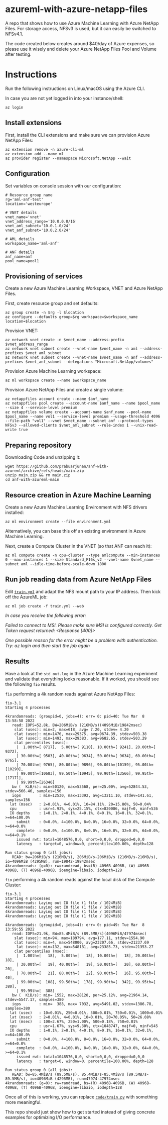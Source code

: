 # azureml-with-azure-netapp-files

A repo that shows how to use Azure Machine Learning with Azure NetApp Files. For storage access, NFSv3 is used, but it can easily be switched to NFSv4.1.

The code created below creates around $40/day of Azure expenses, so please use it wisely and delete your Azure NetApp Files Pool and Volume after testing.

# Instructions

Run the following instructions on Linux/macOS using the Azure CLI.

In case you are not yet logged in into your instance/shell:

```console
az login
```


## Install extensions

First, install the CLI extensions and make sure we can provision Azure NetApp Files:

```console
az extension remove -n azure-cli-ml
az extension add --name ml
az provider register --namespace Microsoft.NetApp --wait
```

## Configuration

Set variables on console session with our configuration:

```console
# Resource group name
rg='aml-anf-test'
location='westeurope'

# VNET details
vnet_name='vnet'
vnet_address_range='10.0.0.0/16'
vnet_aml_subnet='10.0.1.0/24'
vnet_anf_subnet='10.0.2.0/24'

# AML details
workspace_name='aml-anf'

# ANF details
anf_name=anf
pool_name=pool1
```

## Provisioning of services

Create a new Azure Machine Learning Workspace, VNET and Azure NetApp Files.

First, create resource group and set defaults:

```console
az group create -n $rg -l $location
az configure --defaults group=$rg workspace=$workspace_name location=$location
```

Provision VNET:

```console
az network vnet create -n $vnet_name --address-prefix $vnet_address_range
az network vnet subnet create --vnet-name $vnet_name -n aml --address-prefixes $vnet_aml_subnet
az network vnet subnet create --vnet-name $vnet_name -n anf --address-prefixes $vnet_anf_subnet --delegations "Microsoft.NetApp/volumes"
```

Provision Azure Machine Learning workspace:

```console
az ml workspace create --name $workspace_name
```

Provision Azure NetApp Files and create a single volume:

```console
az netappfiles account create --name $anf_name
az netappfiles pool create --account-name $anf_name --name $pool_name --size 4 --service-level premium
az netappfiles volume create --account-name $anf_name --pool-name $pool_name --name vol1 --service-level premium --usage-threshold 4096 --file-path "vol1" --vnet $vnet_name --subnet anf --protocol-types NFSv3 --allowed-clients $vnet_aml_subnet --rule-index 1 --unix-read-write true
```

## Preparing repository

Downloading Code and unzipping it:

```console
wget https://github.com/prabuarjunan/anf-with-azureml/archive/refs/heads/main.zip
unzip main.zip && rm main.zip 
cd anf-with-azureml-main 
```



## Resource creation in Azure Machine Learning

Create a new Azure Machine Learning Environment with NFS drivers installed:

```console
az ml environment create --file environment.yml
```

Alternatively, you can base this off an existing environment in Azure Machine Learning.

Next, create a Compute Cluster in the VNET (so that ANF can reach it):

```console
az ml compute create -n cpu-cluster --type amlcompute --min-instances 0 --max-instances 1 --size Standard_F16s_v2 --vnet-name $vnet_name --subnet aml --idle-time-before-scale-down 1800
```

## Run job reading data from Azure NetApp Files

Edit [`train.yml`](train.yml) and adapt the NFS mount path to your IP address. Then kick off the AzureML job:

```console
az ml job create -f train.yml --web
```

*In case you receive the following error:*

*Failed to connect to MSI. Please make sure MSI is configured correctly.*
*Get Token request returned: <Response [400]>*

*One possible reason for the error might be a problem with authentication. Try: az login and then start the job again*


## Results

Have a look at the `std_out.log` in the Azure Machine Learning experiment and validate that everything looks reasonable. If it worked, you should see the following `fio` results.

`fio` performing a 4k random reads against Azure NetApp Files:

```
fio-3.1
Starting 4 processes

4krandomreads: (groupid=0, jobs=4): err= 0: pid=40: Tue Mar  8 13:58:58 2022
   read: IOPS=52.8k, BW=206MiB/s (216MB/s)(4096MiB/19842msec)
    slat (usec): min=2, max=618, avg= 7.20, stdev= 4.20
    clat (usec): min=1476, max=29375, avg=9674.39, stdev=503.38
     lat (usec): min=1493, max=29383, avg=9682.65, stdev=503.29
    clat percentiles (usec):
     |  1.00th=[ 8717],  5.00th=[ 9110], 10.00th=[ 9241], 20.00th=[ 9372],
     | 30.00th=[ 9503], 40.00th=[ 9634], 50.00th=[ 9634], 60.00th=[ 9765],
     | 70.00th=[ 9765], 80.00th=[ 9896], 90.00th=[10159], 95.00th=[10290],
     | 99.00th=[10683], 99.50th=[10945], 99.90th=[13566], 99.95th=[17171],
     | 99.99th=[26346]
   bw (  KiB/s): min=50120, max=53568, per=25.00%, avg=52844.53, stdev=566.46, samples=156
   iops        : min=12530, max=13392, avg=13211.10, stdev=141.61, samples=156
  lat (msec)   : 2=0.01%, 4=0.01%, 10=84.11%, 20=15.86%, 50=0.04%
  cpu          : usr=4.93%, sys=25.15%, ctx=820086, majf=0, minf=536
  IO depths    : 1=0.1%, 2=0.1%, 4=0.1%, 8=0.1%, 16=0.1%, 32=0.1%, >=64=100.0%
     submit    : 0=0.0%, 4=100.0%, 8=0.0%, 16=0.0%, 32=0.0%, 64=0.0%, >=64=0.0%
     complete  : 0=0.0%, 4=100.0%, 8=0.0%, 16=0.0%, 32=0.0%, 64=0.0%, >=64=0.1%
     issued rwt: total=1048576,0,0, short=0,0,0, dropped=0,0,0
     latency   : target=0, window=0, percentile=100.00%, depth=128

Run status group 0 (all jobs):
   READ: bw=206MiB/s (216MB/s), 206MiB/s-206MiB/s (216MB/s-216MB/s), io=4096MiB (4295MB), run=19842-19842msec
4krandomreads: (g=0): rw=randread, bs=(R) 4096B-4096B, (W) 4096B-4096B, (T) 4096B-4096B, ioengine=libaio, iodepth=128
```

`fio` performing a 4k random reads against the local disk of the Compute Cluster:

```
fio-3.1
Starting 4 processes
4krandomreads: Laying out IO file (1 file / 1024MiB)
4krandomreads: Laying out IO file (1 file / 1024MiB)
4krandomreads: Laying out IO file (1 file / 1024MiB)
4krandomreads: Laying out IO file (1 file / 1024MiB)

4krandomreads: (groupid=0, jobs=4): err= 0: pid=49: Tue Mar  8 13:59:55 2022
   read: IOPS=21.9k, BW=85.4MiB/s (89.5MB/s)(4096MiB/47974msec)
    slat (usec): min=94, max=189794, avg=177.11, stdev=1554.90
    clat (usec): min=4, max=548000, avg=23207.66, stdev=21237.69
     lat (usec): min=132, max=548181, avg=23385.73, stdev=21353.27
    clat percentiles (msec):
     |  1.00th=[   18],  5.00th=[   18], 10.00th=[   18], 20.00th=[   18],
     | 30.00th=[   19], 40.00th=[   19], 50.00th=[   20], 60.00th=[   20],
     | 70.00th=[   21], 80.00th=[   22], 90.00th=[   26], 95.00th=[   40],
     | 99.00th=[  108], 99.50th=[  178], 99.90th=[  342], 99.95th=[  380],
     | 99.99th=[  388]
   bw (  KiB/s): min= 1552, max=28128, per=25.12%, avg=21964.14, stdev=5547.17, samples=380
   iops        : min=  388, max= 7032, avg=5491.02, stdev=1386.78, samples=380
  lat (usec)   : 10=0.01%, 250=0.01%, 500=0.01%, 750=0.01%, 1000=0.01%
  lat (msec)   : 2=0.01%, 4=0.01%, 10=0.01%, 20=70.05%, 50=26.08%
  lat (msec)   : 100=2.67%, 250=1.00%, 500=0.18%, 750=0.01%
  cpu          : usr=1.67%, sys=9.30%, ctx=1048747, majf=0, minf=545
  IO depths    : 1=0.1%, 2=0.1%, 4=0.1%, 8=0.1%, 16=0.1%, 32=0.1%, >=64=100.0%
     submit    : 0=0.0%, 4=100.0%, 8=0.0%, 16=0.0%, 32=0.0%, 64=0.0%, >=64=0.0%
     complete  : 0=0.0%, 4=100.0%, 8=0.0%, 16=0.0%, 32=0.0%, 64=0.0%, >=64=0.1%
     issued rwt: total=1048576,0,0, short=0,0,0, dropped=0,0,0
     latency   : target=0, window=0, percentile=100.00%, depth=128

Run status group 0 (all jobs):
   READ: bw=85.4MiB/s (89.5MB/s), 85.4MiB/s-85.4MiB/s (89.5MB/s-89.5MB/s), io=4096MiB (4295MB), run=47974-47974msec
4krandomreads: (g=0): rw=randread, bs=(R) 4096B-4096B, (W) 4096B-4096B, (T) 4096B-4096B, ioengine=libaio, iodepth=128
```

Once all of this is working, you can replace [`code/train.py`](code/train.py) with something more meaningful.


This repo should just show how to get started instead of giving concrete examples for optimizing I/O performance.
